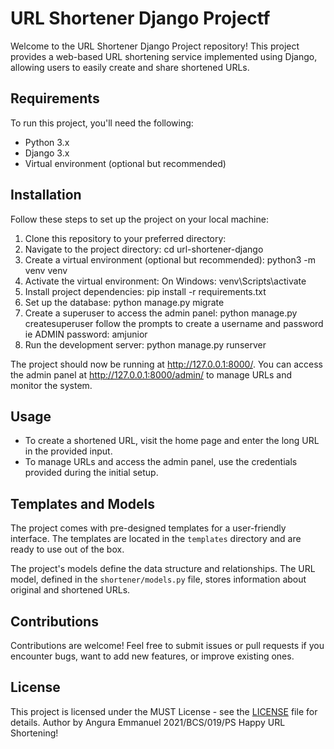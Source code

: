 # URL Shortener Django Projectf
Welcome to the URL Shortener Django Project repository! This project provides a web-based URL shortening service implemented using Django, allowing users to easily create and share shortened URLs.
## Requirements
To run this project, you'll need the following:
- Python 3.x
- Django 3.x
- Virtual environment (optional but recommended)
## Installation
Follow these steps to set up the project on your local machine:

1. Clone this repository to your preferred directory:
2. Navigate to the project directory:
   cd url-shortener-django
3. Create a virtual environment (optional but recommended):
   python3 -m venv venv
4. Activate the virtual environment:
   On Windows:
   venv\Scripts\activate
5. Install project dependencies:
   pip install -r requirements.txt
6. Set up the database:
   python manage.py migrate
7. Create a superuser to access the admin panel:
   python manage.py createsuperuser
   follow the prompts to create a username and password ie ADMIN password: amjunior
8. Run the development server:
   python manage.py runserver

The project should now be running at http://127.0.0.1:8000/. You can access the admin panel at http://127.0.0.1:8000/admin/ to manage URLs and monitor the system.

## Usage
- To create a shortened URL, visit the home page and enter the long URL in the provided input.
- To manage URLs and access the admin panel, use the credentials provided during the initial setup.

## Templates and Models
The project comes with pre-designed templates for a user-friendly interface. The templates are located in the `templates` directory and are ready to use out of the box.

The project's models define the data structure and relationships. The URL model, defined in the `shortener/models.py` file, stores information about original and shortened URLs.

## Contributions

Contributions are welcome! Feel free to submit issues or pull requests if you encounter bugs, want to add new features, or improve existing ones.

## License

This project is licensed under the MUST License - see the [LICENSE](MUST.URLSHORT) file for details.
Author by Angura Emmanuel 2021/BCS/019/PS
Happy URL Shortening!


     